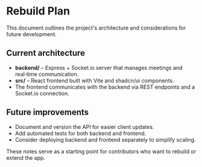 # Rebuild Plan

This document outlines the project's architecture and considerations for future development.

## Current architecture

- **backend/** – Express + Socket.io server that manages meetings and real‑time communication.
- **src/** – React frontend built with Vite and shadcn/ui components.
- The frontend communicates with the backend via REST endpoints and a Socket.io connection.

## Future improvements

- Document and version the API for easier client updates.
- Add automated tests for both backend and frontend.
- Consider deploying backend and frontend separately to simplify scaling.

These notes serve as a starting point for contributors who want to rebuild or extend the app.

